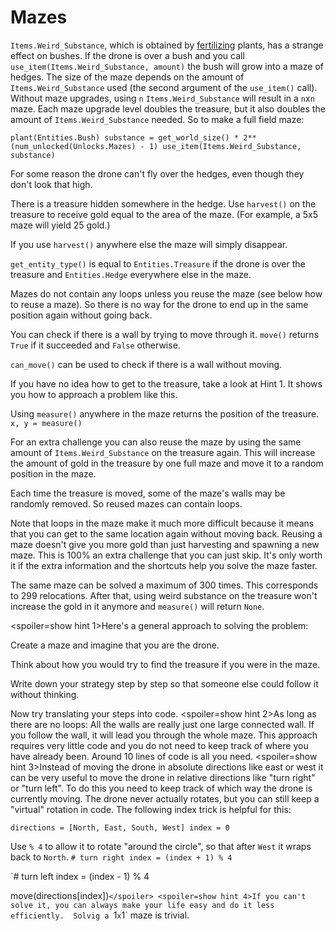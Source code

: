 # Mazes
`Items.Weird_Substance`, which is obtained by [fertilizing](docs/unlocks/fertilizer.md) plants, has a strange effect on bushes. If the drone is over a bush and you call `use_item(Items.Weird_Substance, amount)` the bush will grow into a maze of hedges.
The size of the maze depends on the amount of `Items.Weird_Substance` used (the second argument of the `use_item()` call).
Without maze upgrades, using `n` `Items.Weird_Substance` will result in a `n`x`n` maze. Each maze upgrade level doubles the treasure, but it also doubles the amount of `Items.Weird_Substance` needed. 
So to make a full field maze:

`plant(Entities.Bush)
substance = get_world_size() * 2**(num_unlocked(Unlocks.Mazes) - 1)
use_item(Items.Weird_Substance, substance)`


For some reason the drone can't fly over the hedges, even though they don't look that high.

There is a treasure hidden somewhere in the hedge. Use `harvest()` on the treasure to receive gold equal to the area of the maze. (For example, a 5x5 maze will yield 25 gold.)

If you use `harvest()` anywhere else the maze will simply disappear.

`get_entity_type()` is equal to `Entities.Treasure` if the drone is over the treasure and `Entities.Hedge` everywhere else in the maze.

Mazes do not contain any loops unless you reuse the maze (see below how to reuse a maze). So there is no way for the drone to end up in the same position again without going back.

You can check if there is a wall by trying to move through it. 
`move()` returns `True` if it succeeded and `False` otherwise.

`can_move()` can be used to check if there is a wall without moving.

If you have no idea how to get to the treasure, take a look at Hint 1. It shows you how to approach a problem like this.

Using `measure()` anywhere in the maze returns the position of the treasure.
`x, y = measure()`

For an extra challenge you can also reuse the maze by using the same amount of `Items.Weird_Substance` on the treasure again. 
This will increase the amount of gold in the treasure by one full maze and move it to a random position in the maze.

Each time the treasure is moved, some of the maze's walls may be randomly removed. So reused mazes can contain loops.

Note that loops in the maze make it much more difficult because it means that you can get to the same location again without moving back.
Reusing a maze doesn't give you more gold than just harvesting and spawning a new maze.
This is 100% an extra challenge that you can just skip.
It's only worth it if the extra information and the shortcuts help you solve the maze faster.

The same maze can be solved a maximum of 300 times. This corresponds to 299 relocations. After that, using weird substance on the treasure won't increase the gold in it anymore and `measure()` will return `None`.

<spoiler=show hint 1>Here's a general approach to solving the problem:

Create a maze and imagine that you are the drone.

Think about how you would try to find the treasure if you were in the maze.

Write down your strategy step by step so that someone else could follow it without thinking.

Now try translating your steps into code.
</spoiler>
<spoiler=show hint 2>As long as there are no loops: All the walls are really just one large connected wall. If you follow the wall, it will lead you through the whole maze.
This approach requires very little code and you do not need to keep track of where you have already been. Around 10 lines of code is all you need.</spoiler>
<spoiler=show hint 3>Instead of moving the drone in absolute directions like east or west it can be very useful to move the drone in relative directions like "turn right" or "turn left". To do this you need to keep track of which way the drone is currently moving. The drone never actually rotates, but you can still keep a "virtual" rotation in code.
The following index trick is helpful for this:

`directions = [North, East, South, West]
index = 0`

Use `% 4` to allow it to rotate "around the circle", so that after `West` it wraps back to `North`.
`# turn right
index = (index + 1) % 4`

`# turn left
index = (index - 1) % 4

move(directions[index])`</spoiler>
<spoiler=show hint 4>If you can't solve it, you can always make your life easy and do it less efficiently. 
Solvig a `1`x`1` maze is trivial.</spoiler>